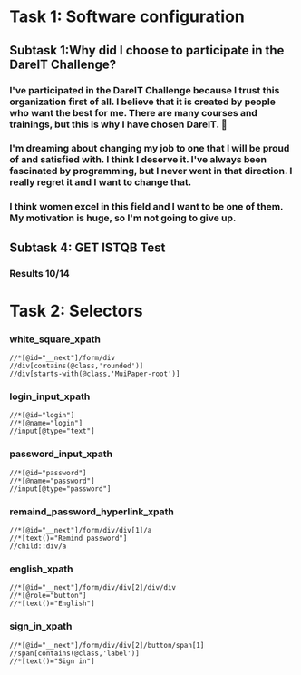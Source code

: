 # Task 1: Software configuration
## Subtask 1:Why did I choose to participate in the DareIT Challenge?
### I've participated in the DareIT Challenge because I trust this organization first of all. I believe that it is created by people who want the best for me. There are many courses and trainings, but this is why I have chosen DareIT. :heartbeat:
### I'm dreaming about changing my job to one that I will be proud of and satisfied with. I think I deserve it. I've always been fascinated by programming, but I never went in that direction. I really regret it and I want to change that. 
### I think women excel in this field and I want to be one of them. My motivation is huge, so I'm not going to give up.
## Subtask 4: GET ISTQB Test 
### Results 10/14

# Task 2: Selectors
### white_square_xpath
``` xpath
//*[@id="__next"]/form/div
//div[contains(@class,'rounded')]
//div[starts-with(@class,'MuiPaper-root')]
```
### login_input_xpath
```xpath
//*[@id="login"]
//*[@name="login"]
//input[@type="text"]
```
### password_input_xpath
```xpath
//*[@id="password"]
//*[@name="password"]
//input[@type="password"]
```
### remaind_password_hyperlink_xpath
```xpath
//*[@id="__next"]/form/div/div[1]/a
//*[text()="Remind password"]
//child::div/a
```
### english_xpath
```xpath
//*[@id="__next"]/form/div/div[2]/div/div
//*[@role="button"]
//*[text()="English"]
```
### sign_in_xpath
```xpath
//*[@id="__next"]/form/div/div[2]/button/span[1]
//span[contains(@class,'label')]
//*[text()="Sign in"]
```